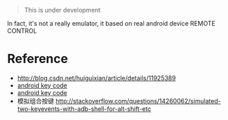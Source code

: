 > This is under development

In fact, it's not a really emulator, it based on real android device REMOTE CONTROL

# Reference
- http://blog.csdn.net/huiguixian/article/details/11925389
- [android key code](http://blog.csdn.net/roger_ge/article/details/5552740)
- [android key code]()
- 模拟组合按键 http://stackoverflow.com/questions/14260062/simulated-two-keyevents-with-adb-shell-for-alt-shift-etc